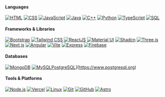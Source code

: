 #### Languages
[![HTML](https://img.shields.io/badge/-HTML-000?&logo=html5)](https://developer.mozilla.org/en-US/docs/Web/HTML)  [![CSS](https://img.shields.io/badge/-CSS-000?&logo=css3)](https://developer.mozilla.org/en-US/docs/Web/CSS)  [![JavaScript](https://img.shields.io/badge/-JavaScript-000?&logo=javascript)](https://developer.mozilla.org/en-US/docs/Web/JavaScript)  [![Java](https://img.shields.io/badge/-Java-000?&logo=java)](https://www.oracle.com/java)  [![C++](https://img.shields.io/badge/-C++-000?&logo=c%2b%2b&logoColor=00599C)](https://isocpp.org)  [![Python](https://img.shields.io/badge/-Python-000?&logo=python)](https://www.python.org)  [![TypeScript](https://img.shields.io/badge/-TypeScript-000?&logo=typescript)](https://www.typescriptlang.org)  [![SQL](https://img.shields.io/badge/-SQL-000?&logo=postgresql)](https://en.wikipedia.org/wiki/SQL)

#### Frameworks & Libraries
[![Bootstrap](https://img.shields.io/badge/-Bootstrap-000?&logo=bootstrap)](https://getbootstrap.com)  [![Tailwind CSS](https://img.shields.io/badge/-Tailwind_CSS-000?&logo=tailwindcss)](https://tailwindcss.com)  [![ReactJS](https://img.shields.io/badge/-ReactJS-000?&logo=react)](https://reactjs.org)  [![Material UI](https://img.shields.io/badge/-Material_UI-000?&logo=mui)](https://mui.com)  [![Shadcn](https://img.shields.io/badge/-Shadcn-000)](https://ui.shadcn.com)  [![Three.js](https://img.shields.io/badge/-Three.js-000?&logo=three.js)](https://threejs.org)  [![Next.js](https://img.shields.io/badge/-Next.js-000?&logo=next.js)](https://nextjs.org)  [![Angular](https://img.shields.io/badge/-Angular-000?&logo=angular)](https://angular.io)  [![Vite](https://img.shields.io/badge/-Vite-000?&logo=vite)](https://vitejs.dev)  [![Express](https://img.shields.io/badge/-Express-000?&logo=express)](https://expressjs.com)  [![Firebase](https://img.shields.io/badge/-Firebase-000?&logo=firebase)](https://firebase.google.com)

#### Databases
[![MongoDB](https://img.shields.io/badge/-MongoDB-000?&logo=mongodb)](https://www.mongodb.com)  [![MySQL](https://img.shields.io/badge/-MySQL-000?&logo=mysql)](https://www.mysql.com)[PostgreSQL](https://img.shields.io/badge/-PostgreSQL-000?&logo=postgresql)](https://www.postgresql.org)

#### Tools & Platforms
[![Node.js](https://img.shields.io/badge/-Node.js-000?&logo=node.js)](https://nodejs.org)  [![Vercel](https://img.shields.io/badge/-Vercel-000?&logo=vercel)](https://vercel.com)  [![Linux](https://img.shields.io/badge/-Linux-000?&logo=linux)](https://www.linux.org)  [![Git](https://img.shields.io/badge/-Git-000?&logo=git)](https://git-scm.com)  [![GitHub](https://img.shields.io/badge/-GitHub-000?&logo=github)](https://github.com)  [![Astro](https://img.shields.io/badge/-Astro-000?&logo=astro)](https://astro.build)
